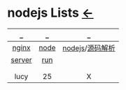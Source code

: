 # nodejs Lists  [←](../index.md)

| _ | _ | _ |
|:---:|:---:|:---:|
| [nginx](nginx.md) | [node](node.md) | [nodejs](nodejs.md)/[源码解析](https://github.com/theanarkh/understand-nodejs/blob/master/README.md) |
| [server](server.js) | [run](run.js) | []() |
| []() | []() | []() |
| []() | []() | []() |
| lucy | 25 | X |

